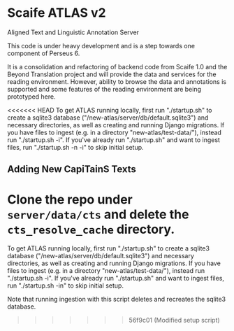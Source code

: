 # Scaife ATLAS v2

Aligned Text and Linguistic Annotation Server

This code is under heavy development and is a step towards one component of Perseus 6.

It is a consolidation and refactoring of backend code from Scaife 1.0 and the Beyond Translation project and will provide the data and services for the reading environment. However, ability to browse the data and annotations is supported and some features of the reading environment are being prototyped here.

<<<<<<< HEAD
To get ATLAS running locally, first run "./startup.sh" to create a sqlite3 database ("/new-atlas/server/db/default.sqlite3") and necessary directories, as well as creating and running Django migrations. If you have files to ingest (e.g. in a directory "new-atlas/test-data/"), instead run "./startup.sh -i". If you've already run "./startup.sh" and want to ingest files, run "./startup.sh -n -i" to skip initial setup.

## Adding New CapiTainS Texts

Clone the repo under `server/data/cts` and delete the `cts_resolve_cache` directory.
=======
To get ATLAS running locally, first run "./startup.sh" to create a sqlite3 database ("/new-atlas/server/db/default.sqlite3") and necessary directories, as well as creating and running Django migrations. If you have files to ingest (e.g. in a directory "new-atlas/test-data/"), instead run "./startup.sh -i". If you've already run "./startup.sh" and want to ingest files, run "./startup.sh -in" to skip initial setup.

Note that running ingestion with this script deletes and recreates the sqlite3 database.
>>>>>>> 56f9c01 (Modified setup script)
